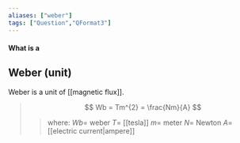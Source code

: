 ```yaml
---
aliases: ["weber"]
tags: ["Question","QFormat3"]
---
```


#### What is a
## Weber (unit)
Weber is a unit of [[magnetic flux]].

> $$ Wb = Tm^{2} = \frac{Nm}{A} $$ 
>> where:
>> $Wb=$ weber 
>> $T=$ [[tesla]]
>> $m=$ meter
>> $N=$ Newton
>> $A=$ [[electric current|ampere]]